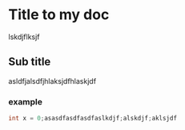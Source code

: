 
# Title to my doc
lskdjflksjf

## Sub title

asldfjalsdfjhlaksjdfhlaskjdf
### example

```cpp 
int x = 0;asasdfasdfasdfaslkdjf;alskdjf;aklsjdf
```

